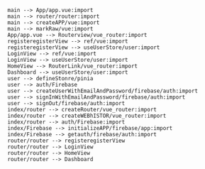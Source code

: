     main --> App/app.vue:import
    main --> router/router:import
    main --> createAPP/vue:import
    main --> markRaw/vue:import
    App/app.vue --> Routerview/vue_router:import
    registeregisterView --> ref/vue:import
    registeregisterView --> useUserStore/user:import
    LoginView --> ref/vue:import
    LoginView --> useUserStore/user:import
    HomeView --> RouterLink/vue_router:import
    Dashboard --> useUserStore/user:import
    user --> defineStonre/pinia
    user --> auth/Firebase
    user --> createUserWithEmailAndPassword/firebase/auth:import
    user --> signInWithEmailAndPassword/firebase/auth:import
    user --> signOut/firebase/auth:import
    index/router --> createRouter/vue_router:import
    index/router --> createWEBhISTOR/vue_router:import
    index/router --> auth/Firebase:import
    index/Firebase --> initializeAPP/firebase/app:import
    index/Firebase --> getauth/firebase/auth:import
    router/router --> registeregisterView
    router/router --> LoginView
    router/router --> HomeView
    router/router --> Dashboard